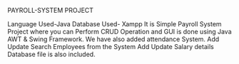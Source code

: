 PAYROLL-SYSTEM PROJECT

Language Used-Java
Database Used- Xampp
It is Simple Payroll System Project where you can Perform CRUD Operation and GUI is done using Java AWT & Swing Framework. We have also added attendance System.
Add Update Search Employees from the System
Add Update Salary details
Database file is also included.

